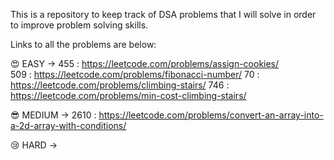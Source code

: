 This is a repository to keep track of DSA problems that I will solve in order to improve problem solving skills.

Links to all the problems are below: 

😍 EASY -> 
455 : https://leetcode.com/problems/assign-cookies/  
509 : https://leetcode.com/problems/fibonacci-number/
70 : https://leetcode.com/problems/climbing-stairs/
746 : https://leetcode.com/problems/min-cost-climbing-stairs/

😎 MEDIUM -> 
2610 : https://leetcode.com/problems/convert-an-array-into-a-2d-array-with-conditions/

😢 HARD ->
